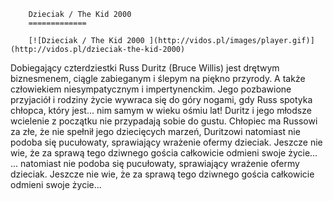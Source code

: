 
        Dzieciak / The Kid 2000 
        =============
        
        [![Dzieciak / The Kid 2000 ](http://vidos.pl/images/player.gif)](http://vidos.pl/dzieciak-the-kid-2000)
        
        
 Dobiegający czterdziestki Russ Duritz (Bruce Willis) jest drętwym biznesmenem, ciągle zabieganym i ślepym na piękno przyrody. A także człowiekiem niesympatycznym i impertynenckim. Jego pozbawione przyjaciół i rodziny życie wywraca się do góry nogami, gdy Russ spotyka chłopca, który jest... nim samym w wieku ośmiu lat! Duritz i jego młodsze wcielenie z początku nie przypadają sobie do gustu. Chłopiec ma Russowi za złe, że nie spełnił jego dziecięcych marzeń, Duritzowi natomiast nie podoba się pucułowaty, sprawiający wrażenie ofermy dzieciak. Jeszcze nie wie, że za sprawą tego dziwnego gościa całkowicie odmieni swoje życie...  ... natomiast nie podoba się pucułowaty, sprawiający wrażenie ofermy dzieciak. Jeszcze nie wie, że za sprawą tego dziwnego gościa całkowicie odmieni swoje życie...
    